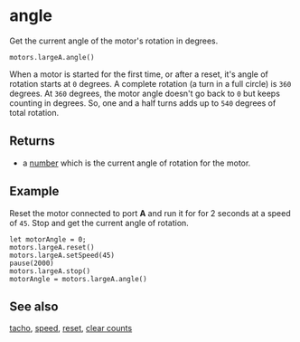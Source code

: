 # angle

Get the current angle of the motor's rotation in degrees.

```sig
motors.largeA.angle()
```

When a motor is started for the first time, or after a reset, it's angle of rotation starts at `0` degrees. A complete rotation (a turn in a full circle) is `360` degrees. At `360` degrees, the motor angle doesn't go back to `0` but keeps counting in degrees. So, one and a half turns adds up to `540` degrees of total rotation.

## Returns

* a [number](/types/number) which is the current angle of rotation for the motor.

## Example

Reset the motor connected to port **A** and run it for for 2 seconds at a speed of `45`. Stop and get the current angle of rotation.

```blocks
let motorAngle = 0;
motors.largeA.reset()
motors.largeA.setSpeed(45)
pause(2000)
motors.largeA.stop()
motorAngle = motors.largeA.angle()
```

## See also

[tacho](/reference/motors/motor/tacho), [speed](/reference/motors/motor/speed),
[reset](/reference/motors/motor/reset), [clear counts](/reference/motors/motor/clear-counts)